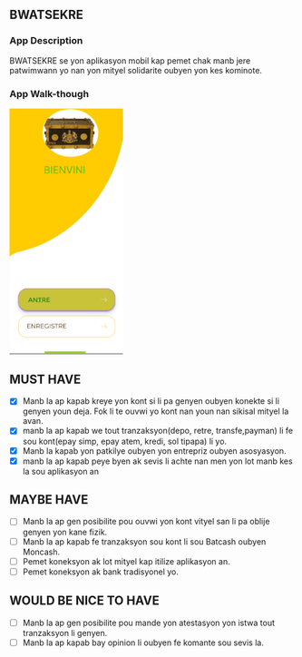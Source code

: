 ## BWATSEKRE

### App Description
BWATSEKRE se yon aplikasyon mobil kap  pemet chak manb jere patwimwann yo nan yon mityel solidarite oubyen yon kes kominote.

### App Walk-though
<img src="Walkthough.gif" width=200><br>



## MUST HAVE
- [x] Manb la ap kapab kreye yon kont si li pa genyen oubyen konekte si li genyen youn deja. Fok li te ouvwi yo kont nan youn nan sikisal mityel la avan.
- [x] manb la ap kapab we tout tranzaksyon(depo, retre, transfe,payman) li fe sou kont(epay simp, epay atem, kredi, sol tipapa) li yo.
- [x] Manb la kapab yon patkilye oubyen yon entrepriz oubyen asosyasyon.
- [x] manb la ap kapab peye byen ak sevis li achte nan men yon lot manb kes la sou aplikasyon an

## MAYBE HAVE
- [ ] Manb la ap gen posibilite pou ouvwi yon kont vityel san li pa oblije genyen yon kane fizik.
- [ ] Manb la ap kapab fe tranzaksyon sou kont li sou Batcash oubyen Moncash.
- [ ] Pemet koneksyon ak lot mityel kap itilize aplikasyon an.
- [ ] Pemet koneksyon ak bank tradisyonel yo.

## WOULD BE NICE TO HAVE
- [ ] Manb la ap gen posibilite pou mande yon atestasyon yon istwa tout tranzaksyon li genyen.
- [ ] Manb la ap kapab bay opinion li oubyen fe komante sou sevis la.
